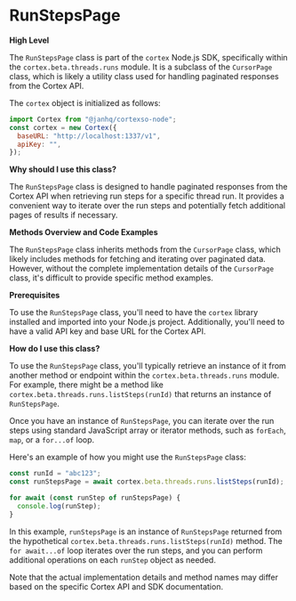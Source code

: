 
  
  # **RunStepsPage**

**High Level**

The `RunStepsPage` class is part of the `cortex` Node.js SDK, specifically within the `cortex.beta.threads.runs` module. It is a subclass of the `CursorPage` class, which is likely a utility class used for handling paginated responses from the Cortex API.

The `cortex` object is initialized as follows:

```javascript
import Cortex from "@janhq/cortexso-node";
const cortex = new Cortex({
  baseURL: "http://localhost:1337/v1",
  apiKey: "",
});
```

**Why should I use this class?**

The `RunStepsPage` class is designed to handle paginated responses from the Cortex API when retrieving run steps for a specific thread run. It provides a convenient way to iterate over the run steps and potentially fetch additional pages of results if necessary.

**Methods Overview and Code Examples**

The `RunStepsPage` class inherits methods from the `CursorPage` class, which likely includes methods for fetching and iterating over paginated data. However, without the complete implementation details of the `CursorPage` class, it's difficult to provide specific method examples.

**Prerequisites**

To use the `RunStepsPage` class, you'll need to have the `cortex` library installed and imported into your Node.js project. Additionally, you'll need to have a valid API key and base URL for the Cortex API.

**How do I use this class?**

To use the `RunStepsPage` class, you'll typically retrieve an instance of it from another method or endpoint within the `cortex.beta.threads.runs` module. For example, there might be a method like `cortex.beta.threads.runs.listSteps(runId)` that returns an instance of `RunStepsPage`.

Once you have an instance of `RunStepsPage`, you can iterate over the run steps using standard JavaScript array or iterator methods, such as `forEach`, `map`, or a `for...of` loop.

Here's an example of how you might use the `RunStepsPage` class:

```javascript
const runId = "abc123";
const runStepsPage = await cortex.beta.threads.runs.listSteps(runId);

for await (const runStep of runStepsPage) {
  console.log(runStep);
}
```

In this example, `runStepsPage` is an instance of `RunStepsPage` returned from the hypothetical `cortex.beta.threads.runs.listSteps(runId)` method. The `for await...of` loop iterates over the run steps, and you can perform additional operations on each `runStep` object as needed.

Note that the actual implementation details and method names may differ based on the specific Cortex API and SDK documentation.
  
  